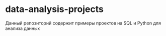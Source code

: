 # data-analysis-projects
Данный репозиторий содержит примеры проектов на SQL и Python для анализа данных
